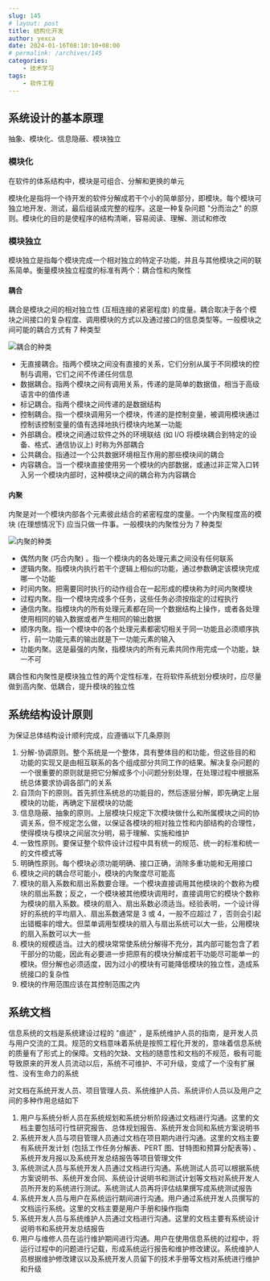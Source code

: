 ```yaml
---
slug: 145
# layout: post
title: 结构化开发
author: yexca
date: 2024-01-16T08:10:10+08:00
# permalink: /archives/145
categories:
    - 技术学习
tags:
    - 软件工程
---
```


## 系统设计的基本原理

抽象、模块化、信息隐蔽、模块独立

### 模块化

在软件的体系结构中，模块是可组合、分解和更换的单元

模块化是指将一个待开发的软件分解成若干个小的简单部分，即模块。每个模块可独立地开发、测试，最后组装成完整的程序。这是一种复杂问题 "分而治之" 的原则。模块化的目的是使程序的结构清晰，容易阅读、理解、测试和修改

### 模块独立

模块独立是指每个模块完成一个相对独立的特定子功能，并且与其他模块之间的联系简单。衡量模块独立程度的标准有两个：耦合性和内聚性

#### 耦合

耦合是模块之间的相对独立性 (互相连接的紧密程度) 的度量。耦合取决于各个模块之间接口的复杂程度、调用模块的方式以及通过接口的信息类型等。一般模块之间可能的耦合方式有 7 种类型

![耦合的种类](https://cdn.statically.io/gh/yexca/picx-images-hosting@master/2023/03-软件工程/耦合的种类.6aj3mls3k7o0.webp)

* 无直接耦合。指两个模块之间没有直接的关系，它们分别从属于不同模块的控制与调用，它们之间不传递任何信息
* 数据耦合。指两个模块之间有调用关系，传递的是简单的数据值，相当于高级语言中的值传递
* 标记耦合。指两个模块之间传递的是数据结构
* 控制耦合。指一个模块调用另一个模块，传递的是控制变量，被调用模块通过控制该控制变量的值有选择地执行模块内地某一功能
* 外部耦合。模块之间通过软件之外的环境联结 (如 I/O 将模块耦合到特定的设备、格式、通信协议上) 时称为外部耦合
* 公共耦合。指通过一个公共数据环境相互作用的那些模块间的耦合
* 内容耦合。当一个模块直接使用另一个模块的内部数据，或通过非正常入口转入另一个模块内部时，这种模块之间的耦合称为内容耦合

#### 内聚

内聚是对一个模块内部各个元素彼此结合的紧密程度的度量。一个内聚程度高的模块 (在理想情况下) 应当只做一件事。一般模块的内聚性分为 7 种类型

![内聚的种类](https://cdn.statically.io/gh/yexca/picx-images-hosting@master/2023/03-软件工程/内聚的种类.4i2ay8l9ybk0.webp)

* 偶然内聚 (巧合内聚) 。指一个模块内的各处理元素之间没有任何联系
* 逻辑内聚。指模块内执行若干个逻辑上相似的功能，通过参数确定该模块完成哪一个功能
* 时间内聚。把需要同时执行的动作组合在一起形成的模块称为时间内聚模块
* 过程内聚。指一个模块完成多个任务，这些任务必须按指定的过程执行
* 通信内聚。指模块内的所有处理元素都在同一个数据结构上操作，或者各处理使用相同的输入数据或者产生相同的输出数据
* 顺序内聚。指一个模块中的各个处理元素都密切相关于同一功能且必须顺序执行，前一功能元素的输出就是下一功能元素的输入
* 功能内聚。这是最强的内聚，指模块内的所有元素共同作用完成一个功能，缺一不可

耦合性和内聚性是模块独立性的两个定性标准，在将软件系统划分模块时，应尽量做到高内聚、低耦合，提升模块的独立性

## 系统结构设计原则

为保证总体结构设计顺利完成，应遵循以下几条原则

1. 分解-协调原则。整个系统是一个整体，具有整体目的和功能，但这些目的和功能的实现又是由相互联系的各个组成部分共同工作的结果。解决复杂问题的一个很重要的原则就是把它分解成多个小问题分别处理，在处理过程中根据系统总体要求协调各部门的关系
2. 自顶向下的原则。首先抓住系统总的功能目的，然后逐层分解，即先确定上层模块的功能，再确定下层模块的功能
3. 信息隐蔽、抽象的原则。上层模块只规定下次模块做什么和所属模块之间的协调关系，但不规定怎么做，以保证各模块的相对独立性和内部结构的合理性，使得模块与模块之间层次分明，易于理解、实施和维护
4. 一致性原则。要保证整个软件设计过程中具有统一的规范、统一的标准和统一的文件模式等
5. 明确性原则。每个模块必须功能明确、接口正确，消除多重功能和无用接口
6. 模块之间的耦合尽可能小，模块的内聚度尽可能高
7. 模块的扇入系数和扇出系数要合理。一个模块直接调用其他模块的个数称为模块的扇出系数；反之，一个模块被其他模块调用时，直接调用它的模块个数称为模块的扇入系数。模块的扇入、扇出系数必须适当。经验表明，一个设计得好的系统的平均扇入、扇出系数通常是 3 或 4，一般不应超过 7 ，否则会引起出错概率的增大。但菜单调用型模块的扇入与扇出系统可以大一些，公用模块的扇入系数可以大一些
8. 模块的规模适当。过大的模块常常使系统分解得不充分，其内部可能包含了若干部分的功能，因此有必要进一步把原有的模块分解成若干功能尽可能单一的模块。但分解也必须适度，因为过小的模块有可能降低模块的独立性，造成系统接口的复杂性
9. 模块的作用范围应该在其控制范围之内

## 系统文档

信息系统的文档是系统建设过程的 "痕迹" ，是系统维护人员的指南，是开发人员与用户交流的工具。规范的文档意味着系统是按照工程化开发的，意味着信息系统的质量有了形式上的保障。文档的欠缺、文档的随意性和文档的不规范，极有可能导致原来的开发人员流动以后，系统不可维护、不可升级，变成了一个没有扩展性、没有生命力的系统

对文档在系统开发人员、项目管理人员、系统维护人员、系统评价人员以及用户之间的多种作用总结如下

1. 用户与系统分析人员在系统规划和系统分析阶段通过文档进行沟通。这里的文档主要包括可行性研究报告、总体规划报告、系统开发合同和系统方案说明书
2. 系统开发人员与项目管理人员通过文档在项目期内进行沟通。这里的文档主要有系统开发计划 (包括工作任务分解表、PERT 图、甘特图和预算分配表等) 、系统开发月报以及系统开发总结报告等项目管理文件
3. 系统测试人员与系统开发人员通过文档进行沟通。系统测试人员可以根据系统方案说明书、系统开发合同、系统设计说明书和测试计划等文档对系统开发人员所开发的系统进行测试。系统测试人员再将评估结果撰写成系统测试报告
4. 系统开发人员与用户在系统运行期间进行沟通。用户通过系统开发人员撰写的文档运行系统。这里的文档主要是用户手册和操作指南
5. 系统开发人员与系统维护人员通过文档进行沟通。这里的文档主要有系统设计说明书和系统开发总结报告
6. 用户与维修人员在运行维护期间进行沟通。用户在使用信息系统的过程中，将运行过程中的问题进行记载，形成系统运行报告和维护修改建议。系统维护人员根据维护修改建议以及系统开发人员留下的技术手册等文档对系统进行维护和升级